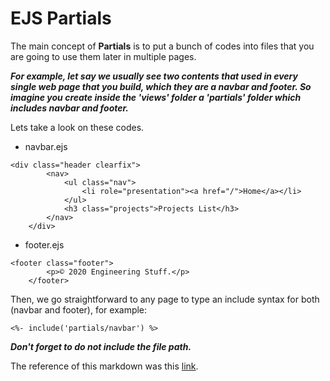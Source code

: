 # EJS Partials
The main concept of **Partials** is to put a bunch of codes into files that you are going to use them later in multiple pages.

***For example, let say we usually see two contents that used in every single web page that you build, which they are a navbar and footer. So imagine you create inside the 'views' folder a 'partials' folder which includes navbar and footer.***

Lets take a look on these codes.
- navbar.ejs
```
<div class="header clearfix">
        <nav>
            <ul class="nav">
                <li role="presentation"><a href="/">Home</a></li>
            </ul>
            <h3 class="projects">Projects List</h3>
        </nav>
    </div>
```

- footer.ejs
```
<footer class="footer">
        <p>© 2020 Engineering Stuff.</p>
    </footer>
```

Then, we go straightforward to any page to type an include syntax for both (navbar and footer), for example:

```
<%- include('partials/navbar') %>
```
***Don't forget to do not include the file path.***

The reference of this markdown was this [link](https://medium.com/@henslejoseph/ejs-partials-f6f102cb7433).
